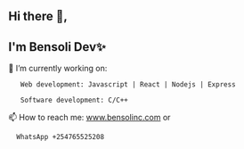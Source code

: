 ## Hi there 👋, 

## I'm Bensoli Dev✨ 

🔭 I’m currently working on: 

       Web development: Javascript | React | Nodejs | Express
       
       Software development: C/C++

 📫 How to reach me: www.bensolinc.com or 
 
      WhatsApp +254765525208
 

